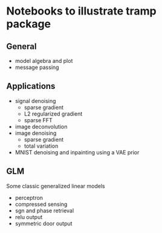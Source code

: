 # Notebooks to illustrate tramp package

## General

- model algebra and plot
- message passing

## Applications

- signal denoising
  - sparse gradient
  - L2 regularized gradient
  - sparse FFT
- image deconvolution
- image denoising
  - sparse gradient
  - total variation
- MNIST denoising and inpainting using a VAE prior

## GLM

Some classic generalized linear models

- perceptron
- compressed sensing
- sgn and phase retrieval
- relu output
- symmetric door output
